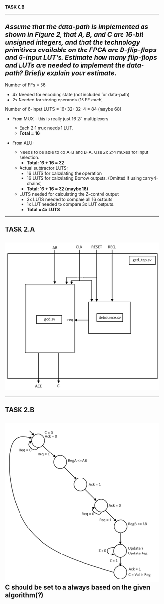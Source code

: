 

**TASK 0.B**

---
*Assume that the data-path is implemented as shown in Figure 2, that A, B, and C are
16-bit unsigned integers, and that the technology primitives available on the FPGA
are D-flip-flops and 6-input LUT’s. Estimate how many flip-flops and LUTs are
needed to implement the data-path? Briefly explain your estimate.*
---

Number of FFs = 36
* 4x Needed for encoding state (not included for data-path)
* 2x Needed for storing operands (16 FF each)

Number of 6-input LUTS = 16+32+32+4 = 84 (maybe 68)

* From MUX - this is really just 16 2:1 multiplexers
  * Each 2:1 mux needs 1 LUT.
  * **Total = 16**


* From ALU:
  * Needs to be able to do A-B and B-A. Use 2x 2:4 muxes for input selection.
    * **Total: 16 + 16 = 32**
  * Actual subtractor LUTS:
    * 16 LUTS for calculating the operation.
    * 16 LUTS for calculating Borrow outputs. (Omitted if using carry4-chains)
    * **Total: 16 + 16 = 32 (maybe 16)**
  * LUTS needed for calculating the Z-control output
    * 3x LUTS needed to compare all 16 outputs
    * 1x LUT needed to compare 3x LUT outputs.
    * **Total = 4x LUTS**

---
**TASK 2.A**
---
![img.png](img.png)
---
---
**TASK 2.B**
---
![img_1.png](img_1.png)
C should be set to a always based on the given algorithm(?)
---




